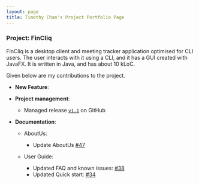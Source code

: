 ```yaml
---
layout: page
title: Timothy Chan's Project Portfolio Page
---
```


### Project: FinCliq

FinCliq is a desktop client and meeting tracker application optimised for CLI users.
The user interacts with it using a CLI, and it has a GUI created with JavaFX. It is written in Java, and has about 10 kLoC.

Given below are my contributions to the project.

* **New Feature**:


* **Project management**:
  * Managed release [`v1.1`](https://github.com/AY2324S2-CS2103-F08-1/tp/milestone/1) on GitHub

* **Documentation**:
  * AboutUs:
    * Update AboutUs [\#47](https://github.com/AY2324S2-CS2103-F08-1/tp/issues/47)

  * User Guide:
    * Updated FAQ and known issues: [\#38](https://github.com/AY2324S2-CS2103-F08-1/tp/issues/38)
    * Updated Quick start: [\#34](https://github.com/AY2324S2-CS2103-F08-1/tp/issues/34)

